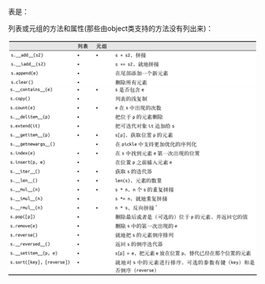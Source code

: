 表是：

列表或元组的方法和属性\(那些由object类支持的方法没有列出来\)：

![](/assets/Snip20180301_4.png)![](/assets/Snip20180301_3.png)

